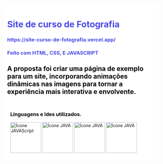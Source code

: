 <div style="background-color: #ffffff; padding: 10px; border-radius: 5px;">
    <h1 style="color:rgb(76, 73, 231);">Site de curso de Fotografia</h1>
    <h3 style="color:rgb(76, 73, 231);">https://site-curso-de-fotografia.vercel.app/</h3>
    <h3 style="color:rgb(76, 73, 231);">Feito com HTML, CSS, E JAVASCRIPT</h3>
    <h2 style="color: #000000;" >A proposta foi criar uma página de exemplo para um site, incorporando animações dinâmicas nas imagens para tornar a experiência mais interativa e envolvente.</h2></h2>
                        
    
<div style="background-color: #ffffff; padding: 10px; border-radius: 5px;">
    <h3 style="color: #000000;">Linguagens e Ides utilizados.</h3>
    <img src="https://img.icons8.com/?size=100&id=108784&format=png&color=000000" alt="Ícone JAVAScript" style="width: 100px; height: auto;">
    <img src="https://img.icons8.com/?size=100&id=9OGIyU8hrxW5&format=png&color=000000" alt="Ícone JAVA" style="width: 100px; height: auto;">
    <img src="https://img.icons8.com/?size=100&id=20909&format=png&color=000000" alt="Ícone JAVA" style="width: 100px; height: auto;">
    <img src="https://img.icons8.com/?size=100&id=21278&format=png&color=000000" alt="Ícone JAVA" style="width: 100px; height: auto;">
</div>

